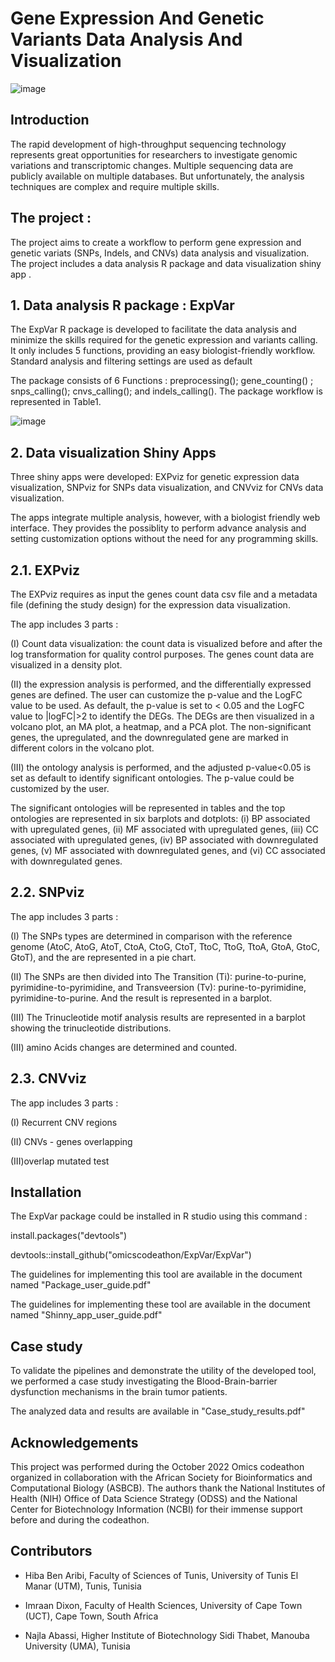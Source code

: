 # Gene Expression And  Genetic Variants Data Analysis And Visualization

![image](https://user-images.githubusercontent.com/73958439/193952491-dba21569-10ea-4e9e-b651-66f6cde66aa9.png)

## Introduction
The rapid development of high-throughput sequencing technology represents great opportunities for researchers to investigate genomic variations and transcriptomic changes. Multiple sequencing data are publicly available on multiple databases. But unfortunately, the analysis techniques are complex and require multiple skills. 

## The project :

The project aims to create a workflow to perform gene expression and  genetic variats (SNPs, Indels, and CNVs) data analysis and  visualization.
The project includes a data analysis R package  and data visualization shiny app .

## 1. Data analysis R package : ExpVar

The ExpVar  R package is developed to facilitate the data analysis and minimize the skills required for the genetic expression and  variants calling. It only includes 5 functions, providing an easy biologist-friendly workflow. Standard analysis and  filtering settings are used as default

The package consists of 6 Functions : preprocessing(); gene_counting() ; snps_calling(); cnvs_calling(); and indels_calling(). The package workflow is represented in Table1.

![image](https://user-images.githubusercontent.com/73958439/194703211-02d5b899-f51a-4c6d-906d-d4ada8d6b570.png)

## 2. Data visualization Shiny Apps

Three shiny apps were developed: EXPviz for genetic expression data visualization, SNPviz for SNPs data visualization, and CNVviz for CNVs  data visualization.

The apps integrate multiple analysis, however, with a biologist friendly web interface. They provides the possiblity to perform advance analysis and setting customization options without the need for any programming skills.

## 2.1. EXPviz

The EXPviz requires as input the genes count data csv file and a metadata file (defining the study design)  for the expression data visualization.  

The app includes 3 parts : 

(I) Count data visualization: the count data is visualized before and after the log transformation for quality control purposes. The genes count data are visualized in a density plot.  

(II) the expression analysis is performed, and the differentially expressed genes are defined. The user can customize the p-value and the LogFC value to be used. As default, the p-value is set to < 0.05 and the LogFC value to |logFC|>2 to identify the DEGs. 
The DEGs are then visualized in a volcano plot, an MA plot, a heatmap, and a PCA plot. The non-significant genes, the upregulated, and the downregulated gene are marked in different colors in the volcano plot. 

(III) the ontology analysis is performed, and the adjusted p-value<0.05 is set as default to identify significant ontologies. The p-value could be customized by the user.

The significant ontologies will be represented in tables and the top ontologies are represented in six barplots and dotplots: (i) BP associated with upregulated genes, (ii) MF associated with upregulated genes, (iii) CC associated with upregulated genes, (iv) BP associated with downregulated genes, (v) MF associated with downregulated genes, and (vi) CC associated with downregulated genes.

## 2.2. SNPviz

The app includes 3 parts : 

(I)  The SNPs types are determined in comparison with the reference genome (AtoC, AtoG, AtoT, CtoA, CtoG, CtoT, TtoC, TtoG, TtoA, GtoA, GtoC, GtoT), and the are represented in a pie chart.

(II) The SNPs are then divided into The Transition (Ti): purine-to-purine, pyrimidine-to-pyrimidine, and Transveersion (Tv): purine-to-pyrimidine, pyrimidine-to-purine. And the result is represented in a barplot.

(III) The Trinucleotide motif analysis results are represented in a barplot showing the trinucleotide distributions.

(III) amino Acids changes are determined and counted.

## 2.3. CNVviz
The app includes 3 parts : 

(I) Recurrent CNV regions

(II) CNVs - genes overlapping

(III)overlap mutated test

## Installation

The ExpVar package could be installed in R studio using this command :

install.packages("devtools")

devtools::install_github("omicscodeathon/ExpVar/ExpVar")

The guidelines for implementing this tool are available in the document named "Package_user_guide.pdf"

The guidelines for implementing these tool are available in the document named "Shinny_app_user_guide.pdf"

## Case study
To validate the pipelines and demonstrate the utility of the developed tool, we performed a case study investigating the Blood-Brain-barrier dysfunction mechanisms in the brain tumor patients.

The analyzed data and results are available in "Case_study_results.pdf"


## Acknowledgements
This project was performed during the October 2022 Omics codeathon organized in collaboration with the African Society for Bioinformatics and Computational Biology (ASBCB). The authors thank the National Institutes of Health (NIH) Office of Data Science Strategy (ODSS) and the National Center for Biotechnology Information (NCBI) for their immense support before and during the codeathon.

## Contributors

- Hiba Ben Aribi, Faculty of Sciences of Tunis, University of Tunis El Manar (UTM), Tunis, Tunisia

- Imraan Dixon, Faculty of Health Sciences, University of Cape Town (UCT), Cape Town, South Africa 

- Najla Abassi, Higher Institute of Biotechnology Sidi Thabet, Manouba University (UMA), Tunisia
